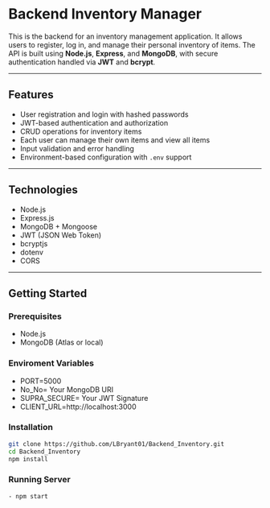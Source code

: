 # Backend Inventory Manager

This is the backend for an inventory management application. It allows users to register, log in, and manage their personal inventory of items. The API is built using **Node.js**, **Express**, and **MongoDB**, with secure authentication handled via **JWT** and **bcrypt**.

---

## Features

- User registration and login with hashed passwords
- JWT-based authentication and authorization
- CRUD operations for inventory items
- Each user can manage their own items and view all items
- Input validation and error handling
- Environment-based configuration with `.env` support

---

## Technologies

- Node.js
-  Express.js
- MongoDB + Mongoose
- JWT (JSON Web Token)
- bcryptjs
- dotenv
- CORS

---

## Getting Started

### Prerequisites

- Node.js
- MongoDB (Atlas or local)
  
### Enviroment Variables
- PORT=5000
- No_No= Your MongoDB URI
- SUPRA_SECURE= Your JWT Signature
- CLIENT_URL=http://localhost:3000

### Installation

```bash
git clone https://github.com/LBryant01/Backend_Inventory.git
cd Backend_Inventory
npm install
```

### Running Server
```bash
- npm start
```
